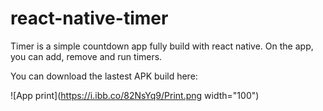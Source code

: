 # react-native-timer

Timer is a simple countdown app fully build with react native. On the app, you can add, remove and run timers. 

You can download the lastest APK build here:

![App print](https://i.ibb.co/82NsYq9/Print.png width="100")
